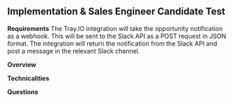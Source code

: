 **Implementation & Sales Engineer Candidate Test**
---

**Requirements**
The Tray.IO integration will take the opportunity notification as a webhook. This will be sent to the Slack API as a POST request in JSON format.
The integration will return the notification from the Slack API and post a message in the relevant Slack channel.


**Overview**

**Technicalities**

**Questions**